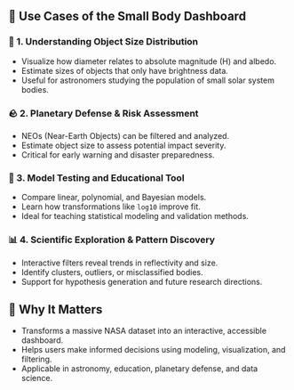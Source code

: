 ## 🌌 Use Cases of the Small Body Dashboard

### 🔭 1. Understanding Object Size Distribution
- Visualize how diameter relates to absolute magnitude (H) and albedo.
- Estimate sizes of objects that only have brightness data.
- Useful for astronomers studying the population of small solar system bodies.

### 🪨 2. Planetary Defense & Risk Assessment
- NEOs (Near-Earth Objects) can be filtered and analyzed.
- Estimate object size to assess potential impact severity.
- Critical for early warning and disaster preparedness.

### 🧪 3. Model Testing and Educational Tool
- Compare linear, polynomial, and Bayesian models.
- Learn how transformations like `log10` improve fit.
- Ideal for teaching statistical modeling and validation methods.

### 📊 4. Scientific Exploration & Pattern Discovery
- Interactive filters reveal trends in reflectivity and size.
- Identify clusters, outliers, or misclassified bodies.
- Support for hypothesis generation and future research directions.

## 📌 Why It Matters
- Transforms a massive NASA dataset into an interactive, accessible dashboard.
- Helps users make informed decisions using modeling, visualization, and filtering.
- Applicable in astronomy, education, planetary defense, and data science.
